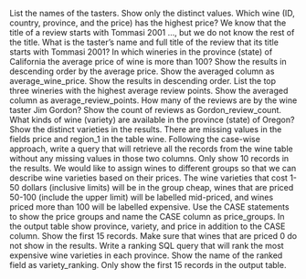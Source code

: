List the names of the tasters. Show only the distinct values.
Which wine (ID, country, province, and the price) has the highest price?
We know that the title of a review starts with Tommasi 2001 …, but we do not know the rest of the title. What is the taster’s name and full title of the review that its title starts with Tommasi 2001?
In which wineries in the province (state) of California the average price of wine is more than 100? Show the results in descending order by the average price. Show the averaged column as average_wine_price. Show the results in descending order.
List the top three wineries with the highest average review points. Show the averaged column as average_review_points.
How many of the reviews are by the wine taster Jim Gordon? Show the count of reviews as Gordon_review_count.
What kinds of wine (variety) are available in the province (state) of Oregon? Show the distinct varieties in the results.
There are missing values in the fields price and region_1 in the table wine. Following the case-wise approach, write a query that will retrieve all the records from the wine table without any missing values in those two columns. Only show 10 records in the results.
We would like to assign wines to different groups so that we can describe wine varieties based on their prices. The wine varieties that cost 1-50 dollars (inclusive limits) will be in the group cheap, wines that are priced 50-100 (include the upper limit) will be labelled mid-priced, and wines priced more than 100 will be labelled expensive. Use the CASE statements to show the price groups and name the CASE column as price_groups. In the output table show province, variety, and price in addition to the CASE column. Show the first 15 records. Make sure that wines that are priced 0 do not show in the results.
Write a ranking SQL query that will rank the most expensive wine varieties in each province. Show the name of the ranked field as variety_ranking. Only show the first 15 records in the output table.
